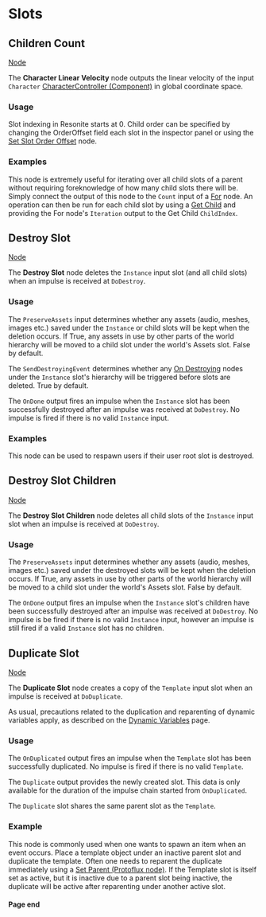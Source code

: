 # Slots

<!-- panels:start -->
<!-- div:title-panel -->
## Children Count

<!-- div:right-panel -->
[Node](-/protoflux/_template/nodes/Root/Slots/README.md#ProtoFlux.Runtimes.Execution.Nodes.FrooxEngine.Slots.ChildrenCount ':include')

<!-- div:left-panel -->
The **Character Linear Velocity** node outputs the linear velocity of the input `Character` [CharacterController (Component)](CharacterController_(Component) "wikilink") in global coordinate space.

### Usage

Slot indexing in Resonite starts at 0. Child order can be specified by changing the OrderOffset field each slot in the inspector panel or using the [Set Slot Order Offset](Set_Slot_Order_Offset_(Protoflux_node) "wikilink") node.

### Examples

This node is extremely useful for iterating over all child slots of a parent without requiring foreknowledge of how many child slots there will be. Simply connect the output of this node to the `Count` input of a [For](For_(Protoflux_node) "wikilink") node. An operation can then be run for each child slot by using a [Get Child](Get_Child_(Protoflux_node) "wikilink") and providing the For node's `Iteration` output to the Get Child `ChildIndex`.
<!-- panels:end -->

<!-- panels:start -->
<!-- div:title-panel -->
## Destroy Slot

<!-- div:right-panel -->
[Node](-/protoflux/_template/nodes/Root/Slots/README.md#ProtoFlux.Runtimes.Execution.Nodes.FrooxEngine.Slots.DestroySlot ':include')

<!-- div:left-panel -->
The **Destroy Slot** node deletes the `Instance` input slot (and all
child slots) when an impulse is received at `DoDestroy`.

### Usage

The `PreserveAssets` input determines whether any assets (audio, meshes, images etc.) saved under the `Instance` or child slots will be kept when the deletion occurs. If True, any assets in use by other parts of the world hierarchy will be moved to a child slot under the world's Assets slot. False by default.

The `SendDestroyingEvent` determines whether any [On Destroying](On_Destroying_(Protoflux_node) "wikilink") nodes under the `Instance` slot's hierarchy will be triggered before slots are deleted. True by default.

The `OnDone` output fires an impulse when the `Instance` slot has been successfully destroyed after an impulse was received at `DoDestroy`. No impulse is fired if there is no valid `Instance` input.

### Examples

This node can be used to respawn users if their user root slot is destroyed.
<!-- panels:end -->

<!-- panels:start -->
<!-- div:title-panel -->
## Destroy Slot Children

<!-- div:right-panel -->
[Node](-/protoflux/_template/nodes/Root/Slots/README.md#ProtoFlux.Runtimes.Execution.Nodes.FrooxEngine.Slots.DestroySlotChildren ':include')

<!-- div:left-panel -->
The **Destroy Slot Children** node deletes all child slots of the `Instance` input slot when an impulse is received at `DoDestroy`.

### Usage

The `PreserveAssets` input determines whether any assets (audio, meshes,
images etc.) saved under the destroyed slots will be kept when the
deletion occurs. If True, any assets in use by other parts of the world
hierarchy will be moved to a child slot under the world's Assets slot.
False by default.

The `OnDone` output fires an impulse when the `Instance` slot's children
have been successfully destroyed after an impulse was received at
`DoDestroy`. No impulse is be fired if there is no valid `Instance`
input, however an impulse is still fired if a valid `Instance` slot has
no children.
<!-- panels:end -->

<!-- panels:start -->
<!-- div:title-panel -->
## Duplicate Slot

<!-- div:right-panel -->
[Node](-/protoflux/_template/nodes/Root/Slots/README.md#ProtoFlux.Runtimes.Execution.Nodes.FrooxEngine.Slots.DuplicateSlot ':include')

<!-- div:left-panel -->
The **Duplicate Slot** node creates a copy of the `Template` input slot when an impulse is received at `DoDuplicate`.

As usual, precautions related to the duplication and reparenting of dynamic variables apply, as described on the [Dynamic Variables](Dynamic_Variables "wikilink") page.

### Usage

The `OnDuplicated` output fires an impulse when the `Template` slot has been successfully duplicated. No impulse is fired if there is no valid `Template`.

The `Duplicate` output provides the newly created slot. This data is only available for the duration of the impulse chain started from `OnDuplicated`.

The `Duplicate` slot shares the same parent slot as the `Template`.

### Example

This node is commonly used when one wants to spawn an item when an event occurs. Place a template object under an inactive parent slot and duplicate the template. Often one needs to reparent the duplicate immediately using a [Set Parent (Protoflux node)](Set_Parent_(Protoflux_node) "wikilink"). If the Template slot is itself set as active, but it is inactive due to a parent slot being inactive, the duplicate will be active after reparenting under another active slot.
<!-- panels:end -->

#### Page end
